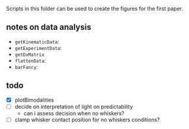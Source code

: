 Scripts in this folder can be used to create the figures for the first paper.




## notes on data analysis
- `getKinematicData`:
- `getExperimentData`:
- `getDvMatrix`
- `flattenData`:
- `barFancy`:

## todo
- [X] plotBimodalities
- [ ] decide on interpretation of light on predictability
  - can i assess decision when no whiskers?
- [ ] clamp whisker contact position for no whiskers conditions?
